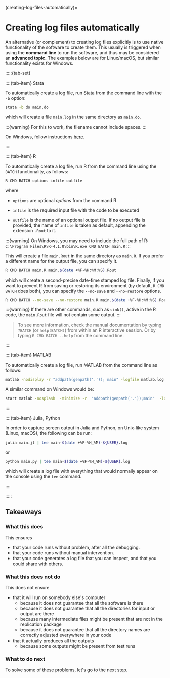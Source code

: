 (creating-log-files-automatically)=
# Creating log files automatically

An alternative (or complement) to creating log files explicitly is to use native functionality of the software to create them. This usually is triggered when using the **command line** to run the software, and thus may be considered an **advanced topic.** The examples below are for Linux/macOS, but similar functionality exists for Windows.


:::::{tab-set}


::::{tab-item} Stata

To automatically create a log file, run Stata from the command line with the `-b` option:

```bash
stata -b do main.do
```

which will create a file `main.log` in the same directory as `main.do`. 

:::{warning}
For this to work, the filename cannot include spaces.
:::

On Windows, follow instructions [here](https://www.stata.com/manuals/gswb.pdf#gswB.5).

::::

::::{tab-item} R

To automatically create a log file, run R from the command line using the `BATCH` functionality, as follows:

```bash
R CMD BATCH options infile outfile
```

where

- `options` are optional _options_ from the command R

- `infile` is the required input file with the code to be executed

- `outfile` is the name of an optional output file. If no output file
is provided, the name of `infile` is taken as default, appending
the extension `.Rout` to it.


:::{warning}
On Windows, you may need to include the full path of R: `C:\Program Files\R\R-4.1.0\bin\R.exe CMD BATCH main.R`
:::


This will create a file `main.Rout` in the same directory as `main.R`. If you prefer a different name for the output file, you can specify it.

```bash
R CMD BATCH main.R main.$(date +%F-%H:%M:%S).Rout
```

which will create a second-precise date-time stamped log file. Finally, if you want to prevent R from saving or restoring its environment (by default, `R CMD BATCH` does both), you can specify the `--no-save` and `--no-restore` options.

```bash
R CMD BATCH --no-save --no-restore main.R main.$(date +%F-%H:%M:%S).Rout
```


:::{warning}
If there are other commands, such as `sink()`, active in the R code, the `main.Rout` file will not contain some output.
:::


> To see more information, check the manual documentation by typing
`?BATCH` (or `help(BATCH)`) from within an R interactive session. Or by 
typing `R CMD BATCH --help` from the command line.



::::

::::{tab-item} MATLAB

To automatically create a log file, run MATLAB from the command line as follows:

```bash
matlab -nodisplay -r "addpath(genpath('.')); main" -logfile matlab.log
```

A similar command on Windows would be:

```bash
start matlab -nosplash  -minimize -r  "addpath(genpath('.'));main"  -logfile matlab.log
```

::::

::::{tab-item} Julia, Python

In order to capture screen output in Julia and Python, on Unix-like system (Linux, macOS), the following can be run:

```bash
julia main.jl | tee main-$(date +%F-%H_%M)-${USER}.log
```

or 

```bash
python main.py | tee main-$(date +%F-%H_%M)-${USER}.log
```

which will create a log file with everything that would normally appear on the console using the `tee` command. 

::::

:::::

## Takeaways

### What this does

This ensures

- that your code runs without problem, after all the debugging.
- that your code runs without manual intervention.
- that your code generates a log file that you can inspect, and that you could share with others.

### What this does not do

This does not ensure

- that it will run on somebody else's computer
  - because it does not guarantee that all the software is there
  - because it does not guarantee that all the directories for input or output are there
  - because many intermediate files might be present that are not in the replication package
  - because it does not guarantee that all the directory names are correctly adjusted everywhere in your code
- that it actually produces all the outputs
  - because some outputs might be present from test runs

### What to do next

To solve some of these problems, let's go to the next step.
